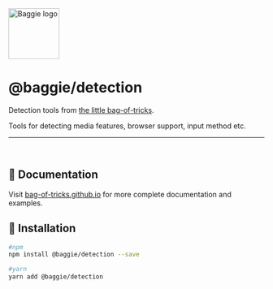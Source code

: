 <img alt="Baggie logo" src="https://github.com/bag-of-tricks/baggie/raw/master/public/baggie.svg" height="100" />

<h1>@baggie/detection</h1>

Detection tools from [the little bag-of-tricks](https://github.com/bag-of-tricks/baggie#readme).

Tools for detecting media features, browser support, input method etc.

<hr>
<br>

## 🧾 Documentation

Visit [bag-of-tricks.github.io](https://bag-of-tricks.github.io/) for more complete documentation and examples.

## 🚀 Installation

```bash
#npm
npm install @baggie/detection --save

#yarn
yarn add @baggie/detection
```
